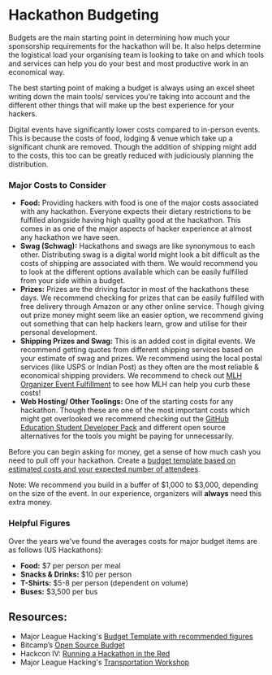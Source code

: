 # Hackathon Budgeting

Budgets are the main starting point in determining how much your sponsorship requirements for the hackathon will be. It also helps determine the logistical load your organising team is looking to take on and which tools and services can help you do your best and most productive work in an economical way.

The best starting point of making a budget is always using an excel sheet writing down the main tools/ services you're taking into account and the different other things that will make up the best experience for your hackers. 

Digital events have significantly lower costs compared to in-person events. This is because the costs of food, lodging & venue which take up a significant chunk are removed. Though the addition of shipping might add to the costs, this too can be greatly reduced with judiciously planning the distribution.

### Major Costs to Consider

* **Food:** Providing hackers with food is one of the major costs associated with any hackathon. Everyone expects their dietary restrictions to be fulfilled alongside having high quality good at the hackathon. This comes in as one of the major aspects of hacker experience at almost any hackathon we have seen. 
* **Swag \(Schwag\):** Hackathons and swags are like synonymous to each other. Distributing swag is a digital world might look a bit difficult as the costs of shipping are associated with them. We would recommend you to look at the different options available which can be easily fulfilled from your side within a budget. 
* **Prizes:** Prizes are the driving factor in most of the hackathons these days. We recommend checking for prizes that can be easily fulfilled with free delivery through Amazon or any other online service. Though giving out prize money might seem like an easier option, we recommend giving out something that can help hackers learn, grow and utilise for their personal development.
* **Shipping Prizes and Swag:** This is an added cost in digital events. We recommend getting quotes from different shipping services based on your estimate of swag and prizes. We recommend using the local postal services \(like USPS or Indian Post\) as they often are the most reliable & economical shipping providers. We recommend to check out [MLH Organizer Event Fulfillment](../../organizer-resources/logistics-resources/mlhs-organiser-fulfillment-guide.md) to see how MLH can help you curb these costs!
* **Web Hosting/ Other Toolings:** One of the starting costs for any hackathon. Though these are one of the most important costs which might get overlooked we recommend checking out the [GitHub Education Student Developer Pack](https://hackp.ac/github) and different open source alternatives for the tools you might be paying for unnecessarily.

Before you can begin asking for money, get a sense of how much cash you need to pull off your hackathon. Create a [budget template based on estimated costs and your expected number of attendees](https://docs.google.com/spreadsheets/d/1ADKWatCbC3AhBKlyWOtVSqMcD6O6Y3FcwMTZwynPwDA/edit).

Note: We recommend you build in a buffer of $1,000 to $3,000, depending on the size of the event. In our experience, organizers will **always** need this extra money. 

### Helpful Figures 

Over the years we've found the averages costs for major budget items are as follows \(US Hackathons\):

* **Food:** $7 per person per meal
* **Snacks & Drinks:** $10 per person
* **T-Shirts:** $5-8 per person \(dependent on volume\)
* **Buses:** $3,500 per bus

## Resources:

* Major League Hacking's [Budget Template with recommended figures](https://docs.google.com/spreadsheets/d/1ADKWatCbC3AhBKlyWOtVSqMcD6O6Y3FcwMTZwynPwDA/edit)
* Bitcamp’s [Open Source Budget](https://medium.com/bitcampfire-stories/bitcamps-open-source-budget-14a86974b5b2)
* Hackcon IV: [Running a Hackathon in the Red](https://www.youtube.com/watch?v=IRK3KmhE_go&index=10&list=PLPDgudJ_VDUcS5ELB-_OZ3Zy5nn5iqvSi)
* Major League Hacking's [Transportation Workshop](https://www.youtube.com/watch?v=wGKX_koCPIk)

